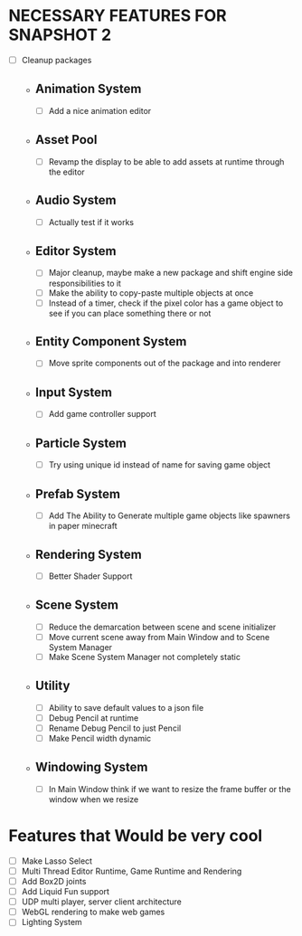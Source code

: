 # NECESSARY FEATURES FOR SNAPSHOT 2

*  [ ] Cleanup packages
    * ##  Animation System
        * [ ] Add a nice animation editor
    * ##  Asset Pool
        * [ ] Revamp the display to be able to add assets at runtime through the editor
    * ##  Audio System
        * [ ] Actually test if it works
    * ##  Editor System
        * [ ] Major cleanup, maybe make a new package and shift engine side responsibilities to it
        * [ ] Make the ability to copy-paste multiple objects at once
        * [ ] Instead of a timer, check if the pixel color has a game object to see if you can place something there or not
    * ##  Entity Component System
        * [ ] Move sprite components out of the package and into renderer
    * ##  Input System
        * [ ] Add game controller support
    * ##  Particle System
        * [ ] Try using unique id instead of name for saving game object
    * ##  Prefab System
        * [ ] Add The Ability to Generate multiple game objects like spawners in paper minecraft
    * ##  Rendering System
        * [ ] Better Shader Support
    * ##  Scene System
        * [ ] Reduce the demarcation between scene and scene initializer 
        * [ ] Move current scene away from Main Window and to Scene System Manager
        * [ ] Make Scene System Manager not completely static
    * ##  Utility
        * [ ] Ability to save default values to a json file
        * [ ] Debug Pencil at runtime
        * [ ] Rename Debug Pencil to just Pencil
        * [ ] Make Pencil width dynamic
    * ## Windowing System
        * [ ] In Main Window think if we want to resize the frame buffer or the window when we resize 


# Features that Would be very cool
* [ ] Make Lasso Select
* [ ]  Multi Thread Editor Runtime, Game Runtime and Rendering
* [ ] Add Box2D joints
* [ ] Add Liquid Fun support
* [ ]  UDP multi player, server client architecture
* [ ]  WebGL rendering to make web games
* [ ]  Lighting System
